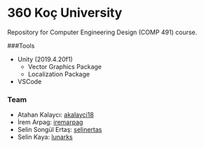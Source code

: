 # 360 Koç University
Repository for Computer Engineering Design (COMP 491) course.

###Tools
- Unity (2019.4.20f1)
  - Vector Graphics Package
  - Localization Package
- VSCode

### Team
- Atahan Kalaycı: [akalayci18]
- İrem Arpag: [iremarpag]
- Selin Songül Ertaş: [selinertas]
- Selin Kaya: [lunarks]

[akalayci18]: https://github.com/akalayci18
[iremarpag]: https://github.com/iremarpag
[selinertas]: https://github.com/selinertas
[lunarks]: https://github.com/lunarks
